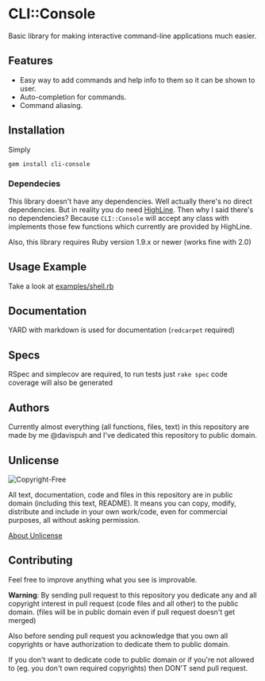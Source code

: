 # CLI::Console


Basic library for making interactive command-line applications much easier.


## Features

* Easy way to add commands and help info to them so it can be shown to user.
* Auto-completion for commands.
* Command aliasing.


## Installation

Simply

`gem install cli-console`

### Dependecies

This library doesn't have any dependencies.
Well actually there's no direct dependencies.
But in reality you do need [HighLine](http://rubygems.org/gems/highline).
Then why I said there's no dependencies?
Because `CLI::Console` will accept any class with implements those few functions which currently are provided by HighLine.

Also, this library requires Ruby version 1.9.x or newer (works fine with 2.0)

## Usage Example

Take a look at [examples/shell.rb](examples/shell.rb)


## Documentation

YARD with markdown is used for documentation (`redcarpet` required)

## Specs

RSpec and simplecov are required, to run tests just `rake spec`
code coverage will also be generated

## Authors

Currently almost everything (all functions, files, text) in this repository are made by me @davispuh and I've dedicated this repository to public domain.


## Unlicense

![Copyright-Free](http://unlicense.org/pd-icon.png)

All text, documentation, code and files in this repository are in public domain (including this text, README).
It means you can copy, modify, distribute and include in your own work/code, even for commercial purposes, all without asking permission.

[About Unlicense](http://unlicense.org/)
 
## Contributing

Feel free to improve anything what you see is improvable.


**Warning**: By sending pull request to this repository you dedicate any and all copyright interest in pull request (code files and all other) to the public domain. (files will be in public domain even if pull request doesn't get merged)

Also before sending pull request you acknowledge that you own all copyrights or have authorization to dedicate them to public domain.

If you don't want to dedicate code to public domain or if you're not allowed to (eg. you don't own required copyrights) then DON'T send pull request.


